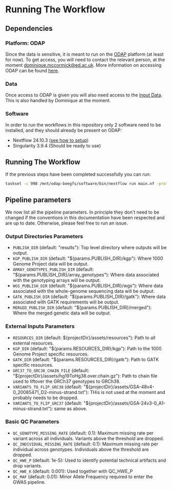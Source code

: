 # Running The Workflow

## Dependencies

### Platform: ODAP

Since the data is sensitive, it is meant to run on the [ODAP](https://odap.ac.uk/) platform (at least for now). To get access, you will need to contact the relevant person, at the moment [dominique.mccormick@ed.ac.uk](mailto:dominique.mccormick@ed.ac.uk). More information on accessing ODAP can be found [here](https://git.ecdf.ed.ac.uk/odap-users-guide/odap-users-guide).

### Data

Once access to ODAP is given you will also need access to the [Input Data](@ref). This is also handled by Dominique at the moment.

### Software

In order to run the workflows in this repository only 2 software need to be installed, and they should already be present on ODAP:

- Nextflow 24.10.3 ([see how to setup](https://git.ecdf.ed.ac.uk/odap-users-guide/odap-users-guide/-/wikis/nexflow))
- Singularity 3.9.4 (Should be ready to use)

## Running The Workflow

If the previous steps have been completed successfully you can run:

```bash
taskset -c 998 /mnt/odap-beegfs/software/bin/nextflow run main.nf -profile -with-trace -with-report odap -resume
```

## Pipeline parameters

We now list all the pipeline parameters. In principle they don't need to be changed if the conventions in this documentation have been respected and are up to date. Otherwise, please feel free to run an issue.

### Output Directories Parameters

- `PUBLISH_DIR` (default: "results"): Top level directory where outputs will be output.
- `KGP_PUBLISH_DIR` (default: "${params.PUBLISH_DIR}/kgp"): Where 1000 Genome Project data will be output.
- `ARRAY_GENOTYPES_PUBLISH_DIR` (default: "${params.PUBLISH_DIR}/array_genotypes"): Where data associated with the genotyping arrays will be output.
- `WGS_PUBLISH_DIR` (default: "${params.PUBLISH_DIR}/wgs"): Where data associated with the whole-genome sequencing data will be output.
- `GATK_PUBLISH_DIR` (default: "${params.PUBLISH_DIR}/gatk"): Where data associated with GATK requirements will be output.
- `MERGED_PUBLISH_DIR` (default: "${params.PUBLISH_DIR}/merged"): Where the merged genetic data will be output.

### External Inputs Parameters

- `RESOURCES_DIR` (default: ${projectDir}/assets/resources"): Path to all external resources.
- `KGP_DIR` (default: "${params.RESOURCES_DIR}/kgp"): Path to the 1000 Genome Project specific resources.
- `GATK_DIR` (default: "${params.RESOURCES_DIR}/gatk"): Path to GATK specific resources.
- `GRC37_TO_GRC38_CHAIN_FILE` (default: "${projectDir}/assets/hg19ToHg38.over.chain.gz"): Path to chain file used to liftover the GRCh37 genotypes to GRCh38.
- `VARIANTS_TO_FLIP_GRC38` (default: "${projectDir}/assets/GSA-48v4-0_20085471_D2-minus-strand.txt"): THis is not used at the moment and probably needs to be dropped.
- `VARIANTS_TO_FLIP_GRC37` (default: "${projectDir}/assets/GSA-24v3-0_A1-minus-strand.txt"): same as above.

### Basic QC Parameters

- `QC_GENOTYPE_MISSING_RATE` (default: 0.1): Maximum missing rate per variant across all individuals. Variants above the threshold are dropped.
- `QC_INDIVIDUAL_MISSING_RATE` (default: 0.1): Maximum missing rate per individual across genotypes. Individuals above the threshold are dropped.
- `QC_HWE_P` (default: 1e-5): Used to identify potential technical artifacts and drop variants.
- `QC_HWE_K` (default: 0.001): Used together with QC_HWE_P
- `QC_MAF` (default: 0.01): Minor Allele Frequency required to enter the GWAS pipeline.


